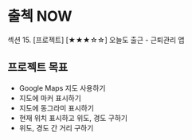 # 출첵 NOW

섹션 15. [프로젝트] [★★★☆☆] 오늘도 출근 - 근퇴관리 앱

## 프로젝트 목표 

- Google Maps 지도 사용하기
- 지도에 마커 표시하기
- 지도에 동그라미 표시하기
- 현재 위치 표시하고 위도, 경도 구하기
- 위도, 경도 간 거리 구하기
